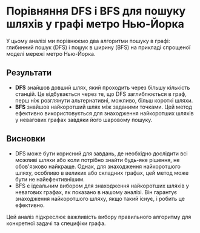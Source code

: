 # Порівняння DFS і BFS для пошуку шляхів у графі метро Нью-Йорка

У цьому аналізі ми порівнюємо два алгоритми пошуку в графі: глибинний пошук (DFS) і пошук в ширину (BFS) на прикладі спрощеної моделі мережі метро Нью-Йорка.

## Результати
- **DFS** знайшов довший шлях, який проходить через більшу кількість станцій. Це відбувається через те, що DFS заглиблюється в граф, перш ніж розглянути альтернативні, можливо, більш короткі шляхи.
- **BFS** знайшов найкоротший шлях між заданими точками. Цей метод ефективно використовується для знаходження найкоротших шляхів у невагових графах завдяки його шаровому пошуку.

## Висновки
- DFS може бути корисний для завдань, де необхідно дослідити всі можливі шляхи або коли потрібно знайти будь-яке рішення, не обов'язково найкраще. Однак, для знаходження найкоротшого шляху, особливо в великих або складних графах, цей метод може бути не найефективнішим.
- BFS є ідеальним вибором для знаходження найкоротших шляхів у невагових графах, як показано в нашому аналізі. Він гарантує знаходження найкоротшого шляху, якщо такий існує, і робить це ефективно.

Цей аналіз підкреслює важливість вибору правильного алгоритму для конкретної задачі та специфіки графа.
